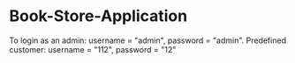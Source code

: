 # Book-Store-Application
To login as an admin:  username = "admin", password = "admin".
Predefined customer:   username = "112", password = "12"
